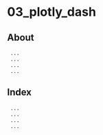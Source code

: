 # 03_plotly_dash

## About

     ...
     ...
     ...
     ...

## Index

     ...
     ...
     ...
     ...

